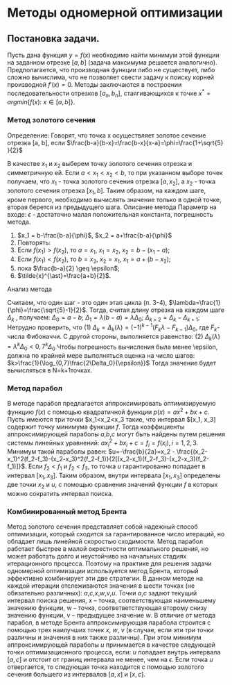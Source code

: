 # Методы одномерной оптимизации

## Постановка задачи.

Пусть дана функция $y=f(x)$ необходимо найти минимум этой функции на заданном отрезке $[a, b]$ (задача максимума решается аналогично). Предполагается, что производная функции либо не существует, либо сложно вычислима, что не позволяет свести задачу к поиску корней производной $f\prime(x)=0$. Методы заключаются в построении последовательности отрезков $[a_n, b_n]$, стаягивающихся к точке $x^{\ast} = argmin \{ f(x):\: x  \in [a, b] \}$.

### Метод золотого сечения

Определение:
Говорят, что точка x осуществляет золотое сечение отрезка [a, b], если
$\frac{b-a}{b-x}=\frac{b-x}{x-a}=\phi=\frac{1+\sqrt{5} }{2}$

В качестве $x_1$ и $x_2$ выберем точку золотого сечения отрезка и симметричную ей. Если $a<x_1<x_2<b$, то при указанном выборе точек получаем, что $x_1$ - точка золотого сечения отрезка $[a, x_2]$, а $x_2$ - точка золотого сечения отрезка $[x_1, b]$. Таким образом, на каждом шаге, кроме первого, необходимо вычислять значение только в одной точке, вторая берется из предыдущего шага.
Описание метода
Параметр на входе:  $\epsilon$ - достаточно малая положительная константа, погрешность метода.
1. $x_1 = b-\frac{b-a}{\phi}$, $x_2 = a+\frac{b-a}{\phi}$
2. Повторять:
3. Если $f(x_1) > f(x_2)$, то $a=x_1$, $x_1=x_2$, $x_2=b-(x_1-a)$;
4. Если $f(x_1) < f(x_2)$, то $b=x_2$, $x_2=x_1$, $x_1=a+(b-x_2)$;
5. пока $\frac{b-a}{2} \geq \epsilon$;
6.  $\tilde{x}^{\ast}=\frac{a+b}{2}$.

Анализ метода

Считаем, что один шаг - это один этап цикла (п. 3-4), $\lambda=\frac{1}{\phi}=\frac{\sqrt{5}-1}{2}$. Тогда, считая длину отрезка на каждом шаге $\Delta_k$ , получаем:
$\Delta_0=a-b$;
$\Delta_1=\lambda(b-a)=\lambda\Delta_0$;
$\Delta_{k+2}=\Delta_k-\Delta_{k+1}$;
Нетрудно проверить, что
(1)
$\Delta_k=\Delta_k(\lambda)=(-1)^{k-1}(F_k\lambda-F_{k-1})\Delta_0$, где $F_k$-числа Фибоначчи.
С другой стороны, выполняется равенство:
(2)
$\Delta_k(\lambda)=\lambda^k\Delta_0<0,7^k\Delta_0$
Чтобы погрешность вычисления была менее \epsilon, должна по крайней мере выполняться оценка на число шагов:
$k>\frac{1}{\log_{0,7}\frac{2\Delta_0}{\epsilon}}$
Тогда значение будет вычисляться в N=k+1точках.

### Метод парабол 

В методе парабол предлагается аппроксимировать оптимизируемую функцию $f(x)$ с помощью квадратичной функции $p(x)=ax^2+bx+c$. Пусть имеются три точки $x_1<x_2<x_3 такие, что интервал $[x_1, x_3] содержит точку минимума функции $f$. Тогда коэффициенты аппроксимирующей параболы $a$,$b$,$c$ могут быть найдены путем решения системы линейных уравнений: $ax^2_i+bx_i+c=f_i=f(x_i), i=1,2,3$. Минимум такой параболы равен: $u=-\frac{b}{2a}=x_2 - \frac{(x_2-x_1)^2(f_2-f_3)-(x_2-x_3)^2(f_2-f_1)}{2[(x_2-x_1)(f_2-f_3)-(x_2-x_3)(f_2-f_1)]}$. Если $f_2<f_1$ и $f_2<f_3$, то точка $u$ гарантированно попадает в интервал $[x_1, x_3]$. Таким образом, внутри интервала $[x_1, x_3]$ определены две точки $x_2$ и $u$, с помощью сравнения значений функции $f$ в которых можно сократить интервал поиска.

### Комбинированный метод Брента

Метод золотого сечения представляет собой надежный способ оптимизации, который сходится за гарантированное число итераций, но обладает лишь линейной скоростью сходимости. Метод парабол работает быстрее в малой окрестности оптимального решения, но может работать долго и неустойчиво на начальных стадиях итерационного процесса. Поэтому на практике для решения задачи одномерной оптимизации используется метод Брента, который эффективно комбинирует эти две стратегии. В данном методе на каждой итерации отслеживаются значения в шести точках (не обязательно различных): $a$,$c$,$x$,$w$,$v$,$u$. Точки $a$,$c$ задают текущий интервал поиска решения, x – точка, соответствующая наименьшему значению функции, w – точка, соответветствующая второму снизу значению функции, $v$ – предыдущее значение $w$. В отличие от метода парабол, в методе Брента аппроксимирующая парабола строится с помощью трех наилучших точек $x$, $w$, $v$ (в случае, если эти три точки различны и значения в них также различны). При этом минимум аппроксимирующей параболы $u$ принимается в качестве следующей точки оптимизационного процесса, если: $u$ попадает внутрь интервала $[a, c]$ и отстоит от границ интервала не менее, чем на $\epsilon$. Если точка $u$ отвергается, то следующая точка находится с помощью золотого сечения большего из интервалов $[a, x]$ и $[x, c]$.

